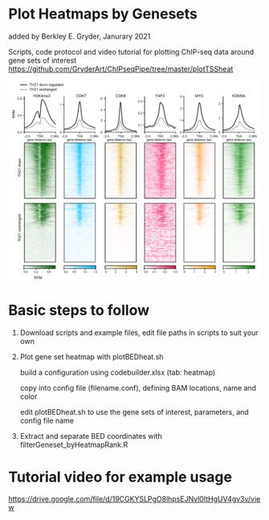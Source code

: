 # Plot Heatmaps by Genesets
added by Berkley E. Gryder, Janurary 2021

Scripts, code protocol and video tutorial for plotting ChIP-seq data around gene sets of interest
https://github.com/GryderArt/ChIPseqPipe/tree/master/plotTSSheat

<a href="https://github.com/GryderArt/ChIPseqPipe/blob/master/"><img src="plotTSSheat/THZ1_genes_heatmap.png" width="700"/></a>

# Basic steps to follow 

1. Download scripts and example files, edit file paths in scripts to suit your own

2. Plot gene set heatmap with plotBEDheat.sh 

	build a configuration using codebuilder.xlsx (tab: heatmap)
	
	copy into config file (filename.conf), defining BAM locations, name and color
	
	edit plotBEDheat.sh to use the gene sets of interest, parameters, and config file name
	
3. Extract and separate BED coordinates with filterGeneset_byHeatmapRank.R

# Tutorial video for example usage

https://drive.google.com/file/d/19CGKYSLPgO8lhpsEJNvl0ItHgUV4gv3v/view
